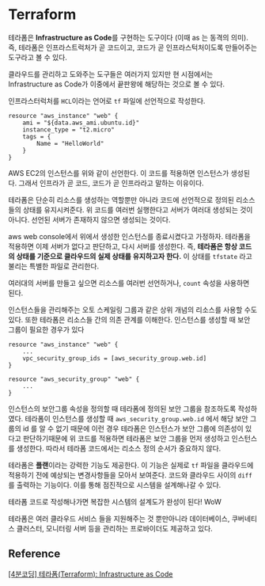 # Terraform

테라폼은 **Infrastructure as Code**를 구현하는 도구이다 (이때 as 는 동격의 의미). 즉, 테라폼은 인프라스트럭처가 곧 코드이고, 코드가 곧 인프라스턱처이도록 만들어주는 도구라고 볼 수 있다.

클라우드를 관리하고 도와주는 도구들은 여러가지 있지만 현 시점에서는 Infrastructure as Code가 이중에서 끝판왕에 해당하는 것으로 볼 수 있다.

인프라스터럭처를 `HCL`이라는 언어로 `tf` 파일에 선언적으로 작성한다.

    resource "aws_instance" "web" {
    	ami = "${data.aws_ami.ubuntu.id}"
    	instance_type = "t2.micro"
    	tags = {
    		Name = "HelloWorld"
    	}
    }

AWS EC2의 인스턴스를 위와 같이 선언한다. 이 코드를 적용하면 인스턴스가 생성된다. 그래서 인프라가 곧 코드, 코드가 곧 인프라라고 말하는 이유이다.

테라폼은 단순히 리소스를 생성하는 역할뿐만 아니라 코드에 선언적으로 정의된 리소스들의 상태를 유지시켜준다. 위 코드를 여러번 실행한다고 서버가 여러대 생성되는 것이 아니다. 선언된 서버가 존재하지 않으면 생성되는 것이다.

aws web console에서 위에서 생성한 인스턴스를 종료시켰다고 가정하자. 테라폼을 적용하면 이제 서버가 없다고 판단하고, 다시 서버를 생성한다. 즉, **테라폼은 항상 코드의 상태를 기준으로 클라우드의 실제 상태를 유지하고자 한다.** 이 상태를 `tfstate` 라고 불리는 특별한 파일로 관리한다.

여러대의 서버를 만들고 싶으면 리소스를 여러번 선언하거나, `count` 속성을 사용하면 된다. 

인스턴스들을 관리해주는 오토 스케일링 그룹과 같은 상위 개념의 리소스를 사용할 수도 있다. 또한 테라폼은 리소스들 간의 의존 관계를 이해한다. 인스턴스를 생성할 때 보안 그룹이 필요한 경우가 있다

    resource "aws_instance" "web" {
    	...
    	vpc_security_group_ids = [aws_security_group.web.id]
    }
    
    resource "aws_security_group" "web" {
    	...
    }

인스턴스의 보안그룹 속성을 정의할 때 테라폼에 정의된 보안 그룹을 참조하도록 작성하였다. 테라폼이 인스턴스를 생성할 때 `aws_security_group.web.id` 에서 해당 보안 그룹의 id 를 알 수 없기 때문에 이런 경우 테라폼은 인스턴스가 보안 그룹에 의존성이 있다고 판단하기때문에 위 코드를 적용하면 테라폼은 보안 그룹을 먼저 생성하고 인스턴스를 생성한다. 따라서 테라폼 코드에서는 리소스 정의 순서가 중요하지 않다.

테라폼은 **플랜**이라는 강력한 기능도 제공한다. 이 기능은 실제로 `tf` 파일을 클라우드에 적용하기 전에 예상되는 변경사항들을 모아서 보여준다. 코드와 클라우드 사이의 `diff` 를 출력하는 기능이다. 이를 통해 점진적으로 시스템을 설계해나갈 수 있다. 

테라폼 코드로 작성해나가면 복잡한 시스템의 설계도가 완성이 된다! WoW

테라폼은 여러 클라우드 서비스 들을 지원해주는 것 뿐만아니라 데이터베이스, 쿠버네티스 클러스터, 모니터링 서버 등을 관리하는 프로바이더도 제공하고 있다.

## Reference

[[4분코딩] 테라폼(Terraform): Infrastructure as Code](https://www.youtube.com/watch?v=SGH0uDni-WY&t=190s)
